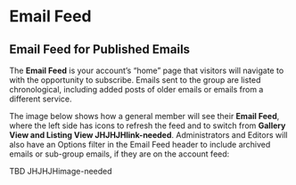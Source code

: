 # Email Feed

## Email Feed for Published Emails
<div id="gv-email-feed-for-published"/></div>

The **Email Feed** is your account’s “home” page that visitors
will navigate to with the opportunity to subscribe.
Emails sent to the group are listed chronological, including added posts
of older emails or emails from a different service.  

The image below shows how a general member will see their
**Email Feed**, where the left side has icons to refresh the feed and to
switch from **Gallery View and Listing View JHJHJHlink-needed**.
Administrators and Editors will also have an Options filter in the Email
Feed header to include archived emails or sub-group emails, if they are
on the account feed:

<div class=”support”>
TBD
JHJHJHimage-needed
</div>

